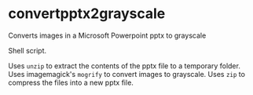 # convertpptx2grayscale
Converts images in a Microsoft Powerpoint pptx to grayscale

Shell script.

Uses `unzip` to extract the contents of the pptx file to a temporary
folder. Uses imagemagick's `mogrify` to convert images to grayscale.
Uses `zip` to compress the files into a new pptx file. 
